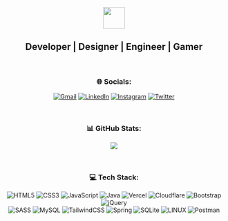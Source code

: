 

<div align="center">
  <img src="https://c.tenor.com/UTxKJNlZilwAAAAi/luffy-monkey-d-luffy.gif" width="50" width="60" align="top">
</div>

<div align="center" padding="10">
  <h2>Developer | Designer | Engineer | Gamer</h2>
</div>
</br>
<div align="center" padding="10">
  <h3>🌐 Socials:</h3>
  
[![Gmail](https://img.shields.io/badge/%20-Gmail-white?style=flat&logo=gmail)](mailto:khandalkshitiz007@gmail.com)
[![LinkedIn](https://img.shields.io/badge/LinkedIn-%230077B5.svg?logo=linkedin&logoColor=white)](https://www.linkedin.com/in/kshitiz-khandal/) 
[![Instagram](https://img.shields.io/badge/Instagram-%23E4405F.svg?logo=Instagram&logoColor=white)](https://www.instagram.com/kxhitizz/?igshid=ZDdkNTZiNTM%3D)
[![Twitter](https://img.shields.io/badge/Twitter-%231DA1F2.svg?logo=Twitter&logoColor=white)](https://twitter.com/kshitiz_khandal) 

</div>

</br>

<div align="center" padding="10">
  
<h3>📊 GitHub Stats:</h3>
  
![](https://github-readme-stats.vercel.app/api/top-langs/?username=KshitizKhandal&theme=react&hide_border=false&include_all_commits=true&count_private=true&layout=compact)

</div>

</br>

<div align="center">
  
  <h3>💻 Tech Stack:</h3>
  
  ![HTML5](https://img.shields.io/badge/html5-%23E34F26.svg?style=for-the-badge&logo=html5&logoColor=white)
  ![CSS3](https://img.shields.io/badge/css3-%231572B6.svg?style=for-the-badge&logo=css3&logoColor=white)
  ![JavaScript](https://img.shields.io/badge/javascript-%23323330.svg?style=for-the-badge&logo=javascript&logoColor=%23F7DF1E) 
  ![Java](https://img.shields.io/badge/java-%23ED8B00.svg?style=for-the-badge&logo=java&logoColor=white) 
  ![Vercel](https://img.shields.io/badge/vercel-%23000000.svg?style=for-the-badge&logo=vercel&logoColor=white) 
  ![Cloudflare](https://img.shields.io/badge/Cloudflare-F38020?style=for-the-badge&logo=Cloudflare&logoColor=white) 
  ![Bootstrap](https://img.shields.io/badge/bootstrap-%23563D7C.svg?style=for-the-badge&logo=bootstrap&logoColor=white)
  ![jQuery](https://img.shields.io/badge/jquery-%230769AD.svg?style=for-the-badge&logo=jquery&logoColor=white)  
  ![SASS](https://img.shields.io/badge/SASS-hotpink.svg?style=for-the-badge&logo=SASS&logoColor=white) 
  ![MySQL](https://img.shields.io/badge/mysql-%2300f.svg?style=for-the-badge&logo=mysql&logoColor=white)
  ![TailwindCSS](https://img.shields.io/badge/tailwindcss-%2338B2AC.svg?style=for-the-badge&logo=tailwind-css&logoColor=white)
  ![Spring](https://img.shields.io/badge/spring-%236DB33F.svg?style=for-the-badge&logo=spring&logoColor=white) 
  ![SQLite](https://img.shields.io/badge/sqlite-%2307405e.svg?style=for-the-badge&logo=sqlite&logoColor=white) 
  ![LINUX](https://img.shields.io/badge/Linux-FCC624?style=for-the-badge&logo=linux&logoColor=black) 
  ![Postman](https://img.shields.io/badge/Postman-FF6C37?style=for-the-badge&logo=postman&logoColor=white)
  
</div>
